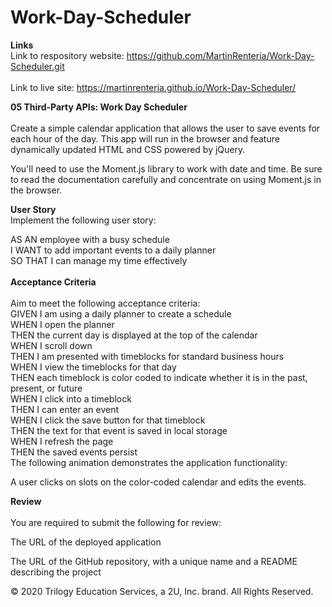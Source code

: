 # Work-Day-Scheduler

<b>Links</b>
<br>
Link to respository website: https://github.com/MartinRenteria/Work-Day-Scheduler.git
<br>
<br>
Link to live site: https://martinrenteria.github.io/Work-Day-Scheduler/

<b>05 Third-Party APIs: Work Day Scheduler</b>
<br>
<br>
Create a simple calendar application that allows the user to save events for each hour of the day. This app will run in the browser and feature dynamically updated HTML and CSS powered by jQuery.

You'll need to use the Moment.js library to work with date and time. Be sure to read the documentation carefully and concentrate on using Moment.js in the browser.

<b>User Story</b>
<br>
Implement the following user story:

AS AN employee with a busy schedule
<br>
I WANT to add important events to a daily planner
<br>
SO THAT I can manage my time effectively
<br>
<br>
<b>Acceptance Criteria</b>
<br>
<br>
Aim to meet the following acceptance criteria:
<br>
GIVEN I am using a daily planner to create a schedule
<br>
WHEN I open the planner
<br>
THEN the current day is displayed at the top of the calendar
<br>
WHEN I scroll down
<br>
THEN I am presented with timeblocks for standard business hours
<br>
WHEN I view the timeblocks for that day
<br>
THEN each timeblock is color coded to indicate whether it is in the past, present, or future
<br>
WHEN I click into a timeblock
<br>
THEN I can enter an event
<br>
WHEN I click the save button for that timeblock
<br>
THEN the text for that event is saved in local storage
<br>
WHEN I refresh the page
<br>
THEN the saved events persist
<br>
The following animation demonstrates the application functionality:

A user clicks on slots on the color-coded calendar and edits the events.

<b>Review</b>
<br>
<br>
You are required to submit the following for review:

The URL of the deployed application

The URL of the GitHub repository, with a unique name and a README describing the project

© 2020 Trilogy Education Services, a 2U, Inc. brand. All Rights Reserved.